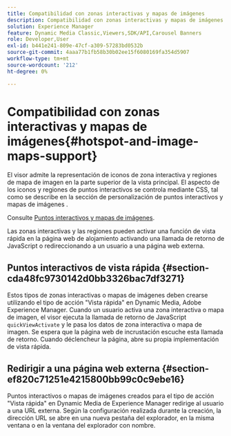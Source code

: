 ```yaml
---
title: Compatibilidad con zonas interactivas y mapas de imágenes
description: Compatibilidad con zonas interactivas y mapas de imágenes
solution: Experience Manager
feature: Dynamic Media Classic,Viewers,SDK/API,Carousel Banners
role: Developer,User
exl-id: b441e241-809e-47cf-a309-57283bd0532b
source-git-commit: 4aaa77b1fb58b30b02ee15f6080169fa354d5907
workflow-type: tm+mt
source-wordcount: '212'
ht-degree: 0%

---
```


# Compatibilidad con zonas interactivas y mapas de imágenes{#hotspot-and-image-maps-support}

El visor admite la representación de iconos de zona interactiva y regiones de mapa de imagen en la parte superior de la vista principal. El aspecto de los iconos y regiones de puntos interactivos se controla mediante CSS, tal como se describe en la sección de personalización de puntos interactivos y mapas de imágenes .

Consulte [Puntos interactivos y mapas de imágenes](../../c-html5-aem-asset-viewers/c-html5-aem-carousel/c-html5-aem-carousel-customizingviewer/r-html5-aem-carousel-customize-hotspots-imagemaps.md#reference-2ac3cc414ef2467390bf53145f1d8d74).

Las zonas interactivas y las regiones pueden activar una función de vista rápida en la página web de alojamiento activando una llamada de retorno de JavaScript o redireccionando a un usuario a una página web externa.

## Puntos interactivos de vista rápida {#section-cda48fc9730142d0bb3326bac7df3271}

Estos tipos de zonas interactivas o mapas de imágenes deben crearse utilizando el tipo de acción &quot;Vista rápida&quot; en Dynamic Media, Adobe Experience Manager. Cuando un usuario activa una zona interactiva o mapa de imagen, el visor ejecuta la llamada de retorno de JavaScript `quickViewActivate` y le pasa los datos de zona interactiva o mapa de imagen. Se espera que la página web de incrustación escuche esta llamada de retorno. Cuando déclencheur la página, abre su propia implementación de vista rápida.

## Redirigir a una página web externa {#section-ef820c71251e4215800bb99c0c9ebe16}

Puntos interactivos o mapas de imágenes creados para el tipo de acción &quot;Vista rápida&quot; en Dynamic Media de Experience Manager redirige al usuario a una URL externa. Según la configuración realizada durante la creación, la dirección URL se abre en una nueva pestaña del explorador, en la misma ventana o en la ventana del explorador con nombre.
